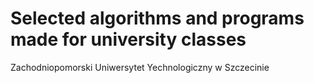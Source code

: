 # Selected algorithms and programs made for university classes
Zachodniopomorski Uniwersytet Yechnologiczny w Szczecinie